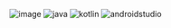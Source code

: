 ![image](https://user-images.githubusercontent.com/58209188/163450778-f989fd69-7300-42e7-825f-6244daa04b88.png)
![java](https://user-images.githubusercontent.com/58209188/163453324-68cbf58d-7d3c-4e92-8dfb-47563046f6c9.svg)
![kotlin](https://user-images.githubusercontent.com/58209188/163453339-13f2340e-d397-4dbc-a019-abe7d97e7be8.svg)
![androidstudio](https://user-images.githubusercontent.com/58209188/163453350-83e44b77-5db0-41f6-9667-34c096bb2bcb.svg)
